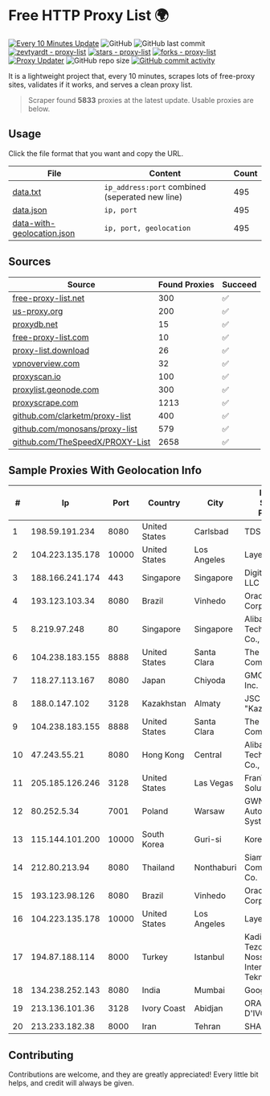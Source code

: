 
# Free HTTP Proxy List 🌍

[![Every 10 Minutes Update](https://github.com/mertguvencli/http-proxy-list/actions/workflows/main.yml/badge.svg?branch=main)](https://github.com/mertguvencli/http-proxy-list/actions/workflows/main.yml)
![GitHub](https://img.shields.io/github/license/mertguvencli/http-proxy-list)
![GitHub last commit](https://img.shields.io/github/last-commit/mertguvencli/http-proxy-list)
[![zevtyardt - proxy-list](https://img.shields.io/static/v1?label=zevtyardt&message=proxy-list&color=blue&logo=github)](https://github.com/zevtyardt/proxy-list "Go to GitHub repo")
[![stars - proxy-list](https://img.shields.io/github/stars/zevtyardt/proxy-list?style=social)](https://github.com/zevtyardt/proxy-list)
[![forks - proxy-list](https://img.shields.io/github/forks/zevtyardt/proxy-list?style=social)](https://github.com/zevtyardt/proxy-list)
[![Proxy Updater](https://github.com/zevtyardt/proxy-list/workflows/Proxy%20Updater/badge.svg)](https://github.com/zevtyardt/proxy-list/actions?query=workflow:"Proxy+Updater")
![GitHub repo size](https://img.shields.io/github/repo-size/zevtyardt/proxy-list)
[![GitHub commit activity](https://img.shields.io/github/commit-activity/m/zevtyardt/proxy-list?logo=commits)](https://github.com/zevtyardt/proxy-list/commits/main)

It is a lightweight project that, every 10 minutes, scrapes lots of free-proxy sites, validates if it works, and serves a clean proxy list.

> Scraper found **5833** proxies at the latest update. Usable proxies are below.

## Usage

Click the file format that you want and copy the URL.

|File|Content|Count|
|----|-------|-----|
|[data.txt](https://raw.githubusercontent.com/mertguvencli/http-proxy-list/main/proxy-list/data.txt)|`ip_address:port` combined (seperated new line)|495|
|[data.json](https://raw.githubusercontent.com/mertguvencli/http-proxy-list/main/proxy-list/data.json)|`ip, port`|495|
|[data-with-geolocation.json](https://raw.githubusercontent.com/mertguvencli/http-proxy-list/main/proxy-list/data-with-geolocation.json)|`ip, port, geolocation`|495|

## Sources

|Source|Found Proxies|Succeed|
|------|-------------|-------|
|[free-proxy-list.net](https://free-proxy-list.net)|300|✅|
|[us-proxy.org](https://www.us-proxy.org)|200|✅|
|[proxydb.net](http://proxydb.net)|15|✅|
|[free-proxy-list.com](https://free-proxy-list.com/?page=&port=&type%5B%5D=http&type%5B%5D=https&up_time=0&search=Search)|10|✅|
|[proxy-list.download](https://www.proxy-list.download/HTTP)|26|✅|
|[vpnoverview.com](https://vpnoverview.com/privacy/anonymous-browsing/free-proxy-servers)|32|✅|
|[proxyscan.io](https://www.proxyscan.io)|100|✅|
|[proxylist.geonode.com](https://proxylist.geonode.com/api/proxy-list?limit=300&page=1&sort_by=lastChecked&sort_type=desc&protocols=http,https)|300|✅|
|[proxyscrape.com](https://api.proxyscrape.com/v2/?request=displayproxies&protocol=http&timeout=10000&country=all&ssl=all&anonymity=all)|1213|✅|
|[github.com/clarketm/proxy-list](https://raw.githubusercontent.com/clarketm/proxy-list/master/proxy-list-raw.txt)|400|✅|
|[github.com/monosans/proxy-list](https://raw.githubusercontent.com/monosans/proxy-list/main/proxies/http.txt)|579|✅|
|[github.com/TheSpeedX/PROXY-List](https://raw.githubusercontent.com/TheSpeedX/PROXY-List/master/http.txt)|2658|✅|


## Sample Proxies With Geolocation Info

|#|Ip|Port|Country|City|Internet Service Provider|
|-|--|----|-------|----|-------------------------|
|1|198.59.191.234|8080|United States|Carlsbad|TDS TELECOM|
|2|104.223.135.178|10000|United States|Los Angeles|LayerHost|
|3|188.166.241.174|443|Singapore|Singapore|DigitalOcean, LLC|
|4|193.123.103.34|8080|Brazil|Vinhedo|Oracle Corporation|
|5|8.219.97.248|80|Singapore|Singapore|Alibaba (US) Technology Co., Ltd.|
|6|104.238.183.155|8888|United States|Santa Clara|The Constant Company|
|7|118.27.113.167|8080|Japan|Chiyoda|GMO Internet, Inc.|
|8|188.0.147.102|3128|Kazakhstan|Almaty|JSC "KazTransCom"|
|9|104.238.183.155|8888|United States|Santa Clara|The Constant Company|
|10|47.243.55.21|8080|Hong Kong|Central|Alibaba (US) Technology Co., Ltd.|
|11|205.185.126.246|3128|United States|Las Vegas|FranTech Solutions|
|12|80.252.5.34|7001|Poland|Warsaw|GWNET Autonomus System|
|13|115.144.101.200|10000|South Korea|Guri-si|Korea Telecom|
|14|212.80.213.94|8080|Thailand|Nonthaburi|Siamdata Communication Co.|
|15|193.123.98.126|8080|Brazil|Vinhedo|Oracle Corporation|
|16|104.223.135.178|10000|United States|Los Angeles|LayerHost|
|17|194.87.188.114|8000|Turkey|Istanbul|Kadir Huseyin Tezcan Nosspeed Internet Teknolojileri|
|18|134.238.252.143|8080|India|Mumbai|Google LLC|
|19|213.136.101.36|3128|Ivory Coast|Abidjan|ORANGE COTE D'IVOIRE|
|20|213.233.182.38|8000|Iran|Tehran|SHARIF-EDU|



## Contributing

Contributions are welcome, and they are greatly appreciated! Every
little bit helps, and credit will always be given.

